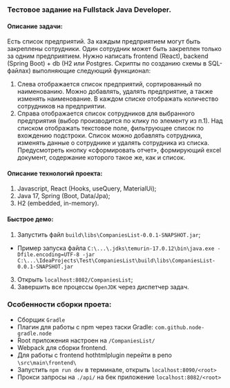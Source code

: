 ### Тестовое задание на Fullstack Java Developer.

#### Описание задачи:
Есть список предприятий. За каждым предприятием могут быть закреплены сотрудники. Один
сотрудник может быть закреплен только за одним предприятием.
Нужно написать frontend (React), backend (Spring Boot) + db (H2 или Postgres. Скрипты по созданию
схемы в SQL-файлах) выполняющие следующий функционал:
1. Слева отображается список предприятий, сортированный по наименованию. Можно
добавлять, удалять предприятие, а также изменять наименование. В каждом списке
отображать количество сотрудников на предприятии.
2. Справа отображается список сотрудников для выбранного предприятия (выбор
производится по клику по элементу из п.1). Над списком отображать текстовое поле,
фильтрующее список по вхождению подстроки. Список можно добавлять сотрудника,
изменять данные о сотруднике и удалять сотрудника из списка. Предусмотреть кнопку
«сформировать отчет», формирующий excel документ, содержание которого такое же, как
и список.

#### Описание технологий проекта:
1. Javascript, React (Hooks, useQuery, MaterialUi);
2. Java 17, Spring (Boot, Data/Jpa);
3. H2 (embedded, in-memory).

#### Быстрое демо:
1. Запустить файл `build\libs\CompaniesList-0.0.1-SNAPSHOT.jar`;
- Пример запуска файла `C:\...\.jdks\temurin-17.0.12\bin\java.exe -Dfile.encoding=UTF-8 -jar C:\...\IdeaProjects\Test\CompaniesList\build\libs\CompaniesList-0.0.1-SNAPSHOT.jar`
3. Открыть `localhost:8082/CompaniesList`;
4. Завершить все процессы `OpenJDK` через диспетчер задач.

### Особенности сборки проета:
- Сборщик `Gradle`
- Плагин для работы с npm через таски Gradle: `com.github.node-gradle.node`
- Root приложения настроен на `/CompaniesList/`
- Webpack для сборки frontend.
- Для работы с frontend hothtmlplugin перейти в репо `\src\main\frontend\`
- Запустить `npm run dev` в терминале, открыть `localhost:8090/<root>`
- Прокси запросы на `./api/` на бек приложение `localhost:8082/<root>`
